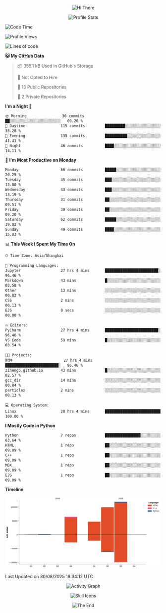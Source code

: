<!--
MIT License

Copyright (c) 2024 Coldrain

Permission is hereby granted, free of charge, to any person obtaining a copy
of this software and associated documentation files (the "Software"), to deal
in the Software without restriction, including without limitation the rights
to use, copy, modify, merge, publish, distribute, sublicense, and/or sell
copies of the Software, and to permit persons to whom the Software is
furnished to do so, subject to the following conditions:

The above copyright notice and this permission notice shall be included in all
copies or substantial portions of the Software.

THE SOFTWARE IS PROVIDED "AS IS", WITHOUT WARRANTY OF ANY KIND, EXPRESS OR
IMPLIED, INCLUDING BUT NOT LIMITED TO THE WARRANTIES OF MERCHANTABILITY,
FITNESS FOR A PARTICULAR PURPOSE AND NONINFRINGEMENT. IN NO EVENT SHALL THE
AUTHORS OR COPYRIGHT HOLDERS BE LIABLE FOR ANY CLAIM, DAMAGES OR OTHER
LIABILITY, WHETHER IN AN ACTION OF CONTRACT, TORT OR OTHERWISE, ARISING FROM,
OUT OF OR IN CONNECTION WITH THE SOFTWARE OR THE USE OR OTHER DEALINGS IN THE
SOFTWARE.

ATTENTION:

Source repository: <https://github.com/Coldrain/Coldrain>
-->

<p align="center">
    <!-- https://github.com/kyechan99/capsule-render -->
    <img src="https://capsule-render.vercel.app/api?type=waving&color=timeGradient&height=300&&section=header&text=HI%20THERE&fontSize=90&fontAlign=50&fontAlignY=30&desc=I%20am%20Coldrain&descAlign=50&descSize=30&descAlignY=60&animation=twinkling" alt="Hi There" title="Hi There"/>
</p>


<p align="center">
    <!-- https://github.com/anuraghazra/github-readme-stats -->
    <!-- rules: https://github.com/anuraghazra/github-readme-stats/blob/master/src/calculateRank.js -->
    <img width="400" src="https://github-readme-stats.vercel.app/api?username=ziheng5&theme=transparent&show_icons=true&hide_border=true&show=reviews,discussions_started&hide_title=true&hide=contribs&number_format=long&count_private=true" alt="Profile Stats" title="Profile Stats" />
    <!-- https://github.com/DenverCoder1/github-readme-streak-stats -->
</p>


<!--START_SECTION:waka-->
![Code Time](http://img.shields.io/badge/Code%20Time-343%20hrs%2015%20mins-blue)

![Profile Views](http://img.shields.io/badge/Profile%20Views-8-blue)

![Lines of code](https://img.shields.io/badge/From%20Hello%20World%20I%27ve%20Written-329.5%20thousand%20lines%20of%20code-blue)

**🐱 My GitHub Data** 

> 📦 355.1 kB Used in GitHub's Storage 
 > 
> 🚫 Not Opted to Hire
 > 
> 📜 13 Public Repositories 
 > 
> 🔑 2 Private Repositories 
 > 
**I'm a Night 🦉** 

```text
🌞 Morning                30 commits          ██░░░░░░░░░░░░░░░░░░░░░░░   09.20 % 
🌆 Daytime                115 commits         █████████░░░░░░░░░░░░░░░░   35.28 % 
🌃 Evening                135 commits         ██████████░░░░░░░░░░░░░░░   41.41 % 
🌙 Night                  46 commits          ████░░░░░░░░░░░░░░░░░░░░░   14.11 % 
```
📅 **I'm Most Productive on Monday** 

```text
Monday                   66 commits          █████░░░░░░░░░░░░░░░░░░░░   20.25 % 
Tuesday                  45 commits          ███░░░░░░░░░░░░░░░░░░░░░░   13.80 % 
Wednesday                43 commits          ███░░░░░░░░░░░░░░░░░░░░░░   13.19 % 
Thursday                 31 commits          ██░░░░░░░░░░░░░░░░░░░░░░░   09.51 % 
Friday                   30 commits          ██░░░░░░░░░░░░░░░░░░░░░░░   09.20 % 
Saturday                 62 commits          █████░░░░░░░░░░░░░░░░░░░░   19.02 % 
Sunday                   49 commits          ████░░░░░░░░░░░░░░░░░░░░░   15.03 % 
```


📊 **This Week I Spent My Time On** 

```text
🕑︎ Time Zone: Asia/Shanghai

💬 Programming Languages: 
Jupyter                  27 hrs 4 mins       ████████████████████████░   96.46 % 
Markdown                 43 mins             █░░░░░░░░░░░░░░░░░░░░░░░░   02.58 % 
Other                    13 mins             ░░░░░░░░░░░░░░░░░░░░░░░░░   00.82 % 
CSS                      2 mins              ░░░░░░░░░░░░░░░░░░░░░░░░░   00.13 % 
EJS                      0 secs              ░░░░░░░░░░░░░░░░░░░░░░░░░   00.00 % 

🔥 Editors: 
PyCharm                  27 hrs 4 mins       ████████████████████████░   96.46 % 
VS Code                  59 mins             █░░░░░░░░░░░░░░░░░░░░░░░░   03.54 % 

🐱‍💻 Projects: 
附件                       27 hrs 4 mins       ████████████████████████░   96.46 % 
ziheng5.github.io        43 mins             █░░░░░░░░░░░░░░░░░░░░░░░░   02.57 % 
gcc_dir                  14 mins             ░░░░░░░░░░░░░░░░░░░░░░░░░   00.84 % 
particlex                2 mins              ░░░░░░░░░░░░░░░░░░░░░░░░░   00.13 % 

💻 Operating System: 
Linux                    28 hrs 4 mins       █████████████████████████   100.00 % 
```

**I Mostly Code in Python** 

```text
Python                   7 repos             ████████████████░░░░░░░░░   63.64 % 
HTML                     1 repo              ██░░░░░░░░░░░░░░░░░░░░░░░   09.09 % 
C++                      1 repo              ██░░░░░░░░░░░░░░░░░░░░░░░   09.09 % 
MDX                      1 repo              ██░░░░░░░░░░░░░░░░░░░░░░░   09.09 % 
EJS                      1 repo              ██░░░░░░░░░░░░░░░░░░░░░░░   09.09 % 
```



**Timeline**

![Lines of Code chart](https://raw.githubusercontent.com/ziheng5/ziheng5/master/assets/bar_graph.png)


 Last Updated on 30/08/2025 16:34:12 UTC
<!--END_SECTION:waka-->



<p align="center">
    <!-- https://github.com/Ashutosh00710/github-readme-activity-graph -->
    <img width="800" src="https://github-readme-activity-graph.vercel.app/graph?username=ziheng5&theme=github-compact&hide_border=true&area=true&custom_title=Activity%20Graph" alt="Activity Graph" title="Activity Graph" />
</p>


<p align="center">
    <!-- https://github.com/ryo-ma/github-profile-trophy -->
    <!-- rules: https://github.com/ryo-ma/github-profile-trophy/blob/master/src/trophy.ts -->
</p>


<p align="center">
    <!-- https://github.com/LelouchFR/skill-icons -->
    <img width="800" src="https://go-skill-icons.vercel.app/api/icons?i=py,c,cpp,qt,html,css,js,md,latex,matlab&titles=true" alt="Skill Icons" title="Skill Icons">
</p>


<p align="center">
    <!-- https://github.com/badges/shields --> 
</p>


<p align="center">
    <!-- https://github.com/kyechan99/capsule-render -->
    <img src="https://capsule-render.vercel.app/api?type=waving&color=timeGradient&height=300&&section=footer&text=THE%20END&fontSize=90&fontAlign=50&fontAlignY=70&desc=Hope%20your%20program%20is%20bug-free~&descAlign=50&descSize=30&descAlignY=40&animation=twinkling" alt="The End" title="The End"/>
</p>
